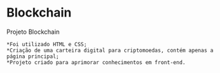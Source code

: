 # Blockchain

Projeto Blockchain

	*Foi utilizado HTML e CSS;
	*Criação de uma carteira digital para criptomoedas, contém apenas a página principal;
	*Projeto criado para aprimorar conhecimentos em front-end.
